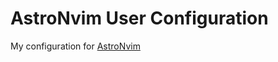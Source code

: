 # AstroNvim User Configuration
My configuration for [AstroNvim](https://github.com/AstroNvim/AstroNvim)
